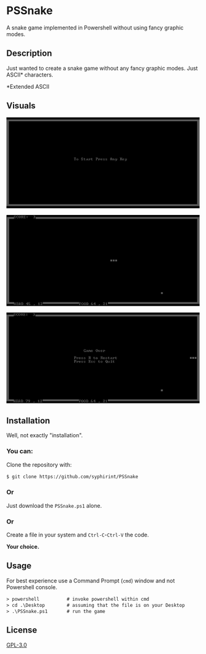 # PSSnake

A snake game implemented in Powershell without using fancy graphic modes.

## Description

Just wanted to create a snake game without any fancy graphic modes. Just ASCII* characters.

*Extended ASCII

## Visuals

![StartGameScreen](/Images/StartGameScreen.png)

![Gameplay](https://raw.githubusercontent.com/syphirint/PSSnake/master/Images/Gameplay.png)

![GameOverScreen](https://raw.githubusercontent.com/syphirint/PSSnake/master/Images/GameOverScreen.png)

## Installation

Well, not exactly "installation".

### You can:

Clone the repository with:
```bash
$ git clone https://github.com/syphirint/PSSnake
```
### Or
Just download the `PSSnake.ps1` alone.
### Or
Create a file in your system and `Ctrl-C`-`Ctrl-V` the code.

**Your choice.**

## Usage

For best experience use a Command Prompt (`cmd`) window and not Powershell console.

```
> powershell          # invoke powershell within cmd
> cd .\Desktop        # assuming that the file is on your Desktop
> .\PSSnake.ps1       # run the game
```

## License
[GPL-3.0](https://www.gnu.org/licenses/)
